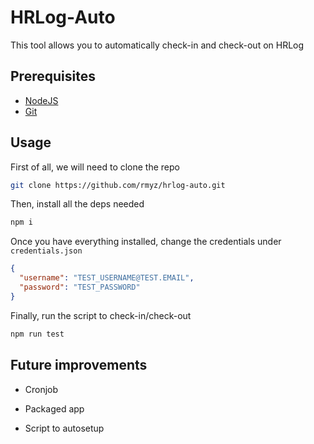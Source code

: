 # HRLog-Auto

This tool allows you to automatically check-in and check-out on HRLog

## Prerequisites

- [NodeJS](https://nodejs.org/en)
- [Git](https://git-scm.com/)

## Usage

First of all, we will need to clone the repo

```sh
git clone https://github.com/rmyz/hrlog-auto.git
```

Then, install all the deps needed

```sh
npm i
```

Once you have everything installed, change the credentials under `credentials.json`

```json
{
  "username": "TEST_USERNAME@TEST.EMAIL",
  "password": "TEST_PASSWORD"
}
```

Finally, run the script to check-in/check-out

```sh
npm run test
```

## Future improvements

- Cronjob

- Packaged app

- Script to autosetup
